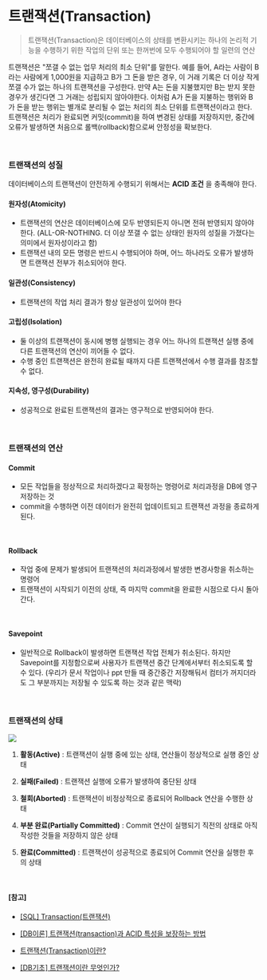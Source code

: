# 트랜잭션(Transaction)

> 트랜잭션(Transaction)은 데이터베이스의 상태를 변환시키는 하나의 논리적 기능을 수행하기 위한 작업의 단위 또는 한꺼번에 모두 수행되어야 할 일련의 연산



트랜잭션은 "쪼갤 수 없는 업무 처리의 최소 단위"를 말한다. 예를 들어, A라는 사람이 B라는 사람에게 1,000원을 지급하고 B가 그 돈을 받은 경우, 이 거래 기록은 더 이상 작게 쪼갤 수가 없는 하나의 트랜잭션을 구성한다. 만약 A는 돈을 지불했지만 B는 받지 못한 경우가 생긴다면 그 거래는 성립되지 않아야한다. 이처럼 A가 돈을 지불하는 행위와 B가 돈을 받는 행위는 별개로 분리될 수 없는 처리의 최소 단위를 트랜잭션이라고 한다. 트랜잭션은 처리가 완료되면 커밋(commit)을 하여 변경된 상태를 저장하지만, 중간에 오류가 발생하면 처음으로 롤백(rollback)함으로써 안정성을 확보한다.

</br>

### 트랜잭션의 성질

데이터베이스의 트랜잭션이 안전하게 수행되기 위해서는 **ACID 조건** 을 충족해야 한다.

#### 원자성(Atomicity)

- 트랜잭션의 연산은 데이터베이스에 모두 반영되든지 아니면 전혀 반영되지 않아야 한다. (ALL-OR-NOTHING. 더 이상 쪼갤 수 없는 상태인 원자의 성질을 가졌다는 의미에서 원자성이라고 함)
- 트랜잭션 내의 모든 명령은 반드시 수행되어야 하며, 어느 하나라도 오류가 발생하면 트랜잭션 전부가 취소되어야 한다.

#### 일관성(Consistency)

- 트랜잭션의 작업 처리 결과가 항상 일관성이 있어야 한다

#### 고립성(Isolation)

- 둘 이상의 트랜잭션이 동시에 병행 실행되는 경우 어느 하나의 트랜잭션 실행 중에 다른 트랜잭션의 연산이 끼어들 수 없다.
- 수행 중인 트랜잭션은 완전히 완료될 때까지 다른 트랜잭션에서 수행 결과를 참조할 수 없다.

#### 지속성, 영구성(Durability)

- 성공적으로 완료된 트랜잭션의 결과는 영구적으로 반영되어야 한다.

</br>

### 트랜잭션의 연산

#### Commit

- 모든 작업들을 정상적으로 처리하겠다고 확정하는 명령어로 처리과정을 DB에 영구 저장하는 것
- commit을 수행하면 이전 데이터가 완전히 업데이트되고 트랜잭션 과정을 종료하게 된다.

</br>

#### Rollback

- 작업 중에 문제가 발생되어 트랜잭션의 처리과정에서 발생한 변경사항을 취소하는 명령어
- 트랜잭션이 시작되기 이전의 상태, 즉 마지막 commit을 완료한 시점으로 다시 돌아간다.

</br>

#### Savepoint

- 일반적으로 Rollback이 발생하면 트랜잭션 작업 전체가 취소된다. 하지만 Savepoint를 지정함으로써 사용자가 트랜잭션 중간 단계에서부터 취소되도록 할 수 있다. (우리가 문서 작업이나 ppt 만들 때 중간중간 저장해둬서 컴터가 꺼지더라도 그 부분까지는 저장될 수 있도록 하는 것과 같은 맥락)

</br>

### 트랜잭션의 상태

![](https://user-images.githubusercontent.com/41420639/91718851-2af9e800-ebcf-11ea-9a9f-c53e646dedd6.png)

1. **활동(Active)** : 트랜잭션이 실행 중에 있는 상태, 연산들이 정상적으로 실행 중인 상태

2. **실패(Failed)** : 트랜잭션 실행에 오류가 발생하여 중단된 상태
3. **철회(Aborted)** : 트랜잭션이 비정상적으로 종료되어 Rollback 연산을 수행한 상태
4. **부분 완료(Partially Committed)** : Commit 연산이 실행되기 직전의 상태로 아직 작성한 것들을 저장하지 않은 상태
5. **완료(Committed)** : 트랜잭션이 성공적으로 종료되어 Commit 연산을 실행한 후의 상태

</br>

#### [참고]

- [[SQL] Transaction(트랜잭션)](https://jerryjerryjerry.tistory.com/48)

- [[DB이론] 트랜잭션(transaction)과 ACID 특성을 보장하는 방법](https://victorydntmd.tistory.com/129)

- [트랜잭션(Transaction)이란?](https://mommoo.tistory.com/62)
- [[DB기초] 트랜잭션이란 무엇인가?](https://coding-factory.tistory.com/226)